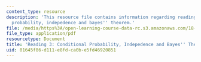 ```yaml
---
content_type: resource
description: 'This resource file contains information regarding reading 3: conditional
  probability, indepedence and bayes'' theorem.'
file: /media/https%3A/open-learning-course-data-rc.s3.amazonaws.com/18-05-introduction-to-probability-and-statistics-spring-2014/01645f86d111e8fdca0be5fd46920851_MIT18_05S14_Reading3.pdf
file_type: application/pdf
resourcetype: Document
title: 'Reading 3: Conditional Probability, Indepedence and Bayes'' Theorem'
uid: 01645f86-d111-e8fd-ca0b-e5fd46920851
---
```

